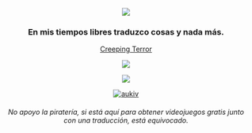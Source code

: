 <p align="center">
  <img
  src="https://i.ibb.co/tsT8BGj/welcome-1.gif"
</p>

<h3 align="center">En mis tiempos libres traduzco cosas y nada más.</h3>

<p align="center">
  <a href="https://github.com/Aukiv/Creeping-Terror-Spanish">Creeping Terror</a>
</p>

<p align="center">
  <img
  src="https://64.media.tumblr.com/5f8d45f07401634cc581fa4d47a8a066/tumblr_ojzghmIxic1qzp9weo1_640.gif"
</p>

<p align="center">
  <a href="https://visitorbadge.io/status?path=https%3A%2F%2Fgithub.com%2FAukiv"
    ><img
      src="https://api.visitorbadge.io/api/visitors?path=https%3A%2F%2Fgithub.com%2FAukiv&label=views&countColor=%23263759"
  /></a>
</p>

<p align="center">
  <a href="https://twitter.com/aukiv" target="blank"
    ><img
      src="https://img.shields.io/twitter/follow/aukiv?logo=twitter&style=for-the-badge"
      alt="aukiv"
  /></a>
</p>

<h6 align="center">
  No apoyo la piratería, si está aquí para obtener videojuegos gratis junto con
  una traducción, está equivocado.
</h6>

